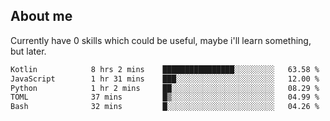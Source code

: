 ## About me
Currently have 0 skills which could be useful, maybe i'll learn something, but later.

<!--START_SECTION:waka-->

```txt
Kotlin            8 hrs 2 mins    ████████████████░░░░░░░░░   63.58 %
JavaScript        1 hr 31 mins    ███░░░░░░░░░░░░░░░░░░░░░░   12.00 %
Python            1 hr 2 mins     ██░░░░░░░░░░░░░░░░░░░░░░░   08.29 %
TOML              37 mins         █▒░░░░░░░░░░░░░░░░░░░░░░░   04.99 %
Bash              32 mins         █░░░░░░░░░░░░░░░░░░░░░░░░   04.26 %
```

<!--END_SECTION:waka-->
